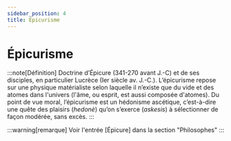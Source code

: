 ```yaml
---
sidebar_position: 4
title: Épicurisme
---
```

# Épicurisme

:::note[Définition]
Doctrine d’Épicure (341-270 avant J.-C) et de ses disciples, en particulier Lucrèce (Ier siècle av. J.-C.).  L’épicurisme repose sur une physique matérialiste selon laquelle il n’existe que du vide et des atomes dans l'univers (l'âme, ou esprit, est aussi composée d'atomes). Du point de vue moral, l’épicurisme est un hédonisme ascétique, c’est-à-dire une quête des plaisirs (*hedonè*) qu’on s’exerce (*askesis*) à sélectionner de façon modérée, sans excès.
:::

:::warning[remarque]
Voir l'entrée [Épicure] dans la section "Philosophes"
:::
